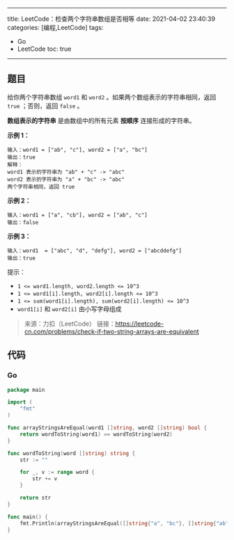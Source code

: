 ----
title: LeetCode：检查两个字符串数组是否相等
date: 2021-04-02 23:40:39
categories: [编程,LeetCode]
tags: 
- Go
- LeetCode
toc: true
----

## 题目

给你两个字符串数组 `word1` 和 `word2` 。如果两个数组表示的字符串相同，返回 `true` ；否则，返回 `false` 。

**数组表示的字符串** 是由数组中的所有元素 **按顺序** 连接形成的字符串。

**示例 1：**

```
输入：word1 = ["ab", "c"], word2 = ["a", "bc"]
输出：true
解释：
word1 表示的字符串为 "ab" + "c" -> "abc"
word2 表示的字符串为 "a" + "bc" -> "abc"
两个字符串相同，返回 true
```

<!-- more -->

**示例 2：**

```
输入：word1 = ["a", "cb"], word2 = ["ab", "c"]
输出：false
```

**示例 3：**

```
输入：word1  = ["abc", "d", "defg"], word2 = ["abcddefg"]
输出：true
```

提示：

- `1 <= word1.length, word2.length <= 10^3`
- `1 <= word1[i].length, word2[i].length <= 10^3`
- `1 <= sum(word1[i].length), sum(word2[i].length) <= 10^3`
- `word1[i]` 和 `word2[i]` 由小写字母组成

> 来源：力扣（LeetCode）
> 链接：https://leetcode-cn.com/problems/check-if-two-string-arrays-are-equivalent

## 代码

### Go

```go
package main

import (
	"fmt"
)

func arrayStringsAreEqual(word1 []string, word2 []string) bool {
	return wordToString(word1) == wordToString(word2)
}

func wordToString(word []string) string {
	str := ""

	for _, v := range word {
		str += v
	}

	return str
}

func main() {
	fmt.Println(arrayStringsAreEqual([]string{"a", "bc"}, []string{"ab", "c"}))
}
```